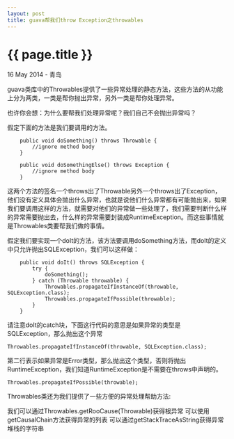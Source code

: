 ```yaml
---
layout: post
title: guava帮我们throw Exception之throwables
---
```


{{ page.title }}
================

<p class="meta">16 May 2014 - 青岛</p>

guava类库中的Throwables提供了一些异常处理的静态方法，这些方法的从功能上分为两类，一类是帮你抛出异常，另外一类是帮你处理异常。

也许你会想：为什么要帮我们处理异常呢？我们自己不会抛出异常吗？

假定下面的方法是我们要调用的方法。

```
    public void doSomething() throws Throwable {
        //ignore method body
    }

    public void doSomethingElse() throws Exception {
        //ignore method body
    }
```

这两个方法的签名一个throws出了Throwable另外一个throws出了Exception，他们没有定义具体会抛出什么异常，也就是说他们什么异常都有可能抛出来，如果我们要调用这样的方法，就需要对他们的异常做一些处理了，我们需要判断什么样的异常需要抛出去，什么样的异常需要封装成RuntimeException。而这些事情就是Throwables类要帮我们做的事情。

假定我们要实现一个doIt的方法，该方法要调用doSomething方法，而doIt的定义中只允许抛出SQLException，我们可以这样做：

```
    public void doIt() throws SQLException {
        try {
            doSomething();
        } catch (Throwable throwable) {
            Throwables.propagateIfInstanceOf(throwable, SQLException.class);
            Throwables.propagateIfPossible(throwable);
        }
    }
```

请注意doIt的catch块，下面这行代码的意思是如果异常的类型是SQLException，那么抛出这个异常

```Throwables.propagateIfInstanceOf(throwable, SQLException.class);```

第二行表示如果异常是Error类型，那么抛出这个类型，否则将抛出RuntimeException，我们知道RuntimeException是不需要在throws中声明的。

```Throwables.propagateIfPossible(throwable); ```

Throwables类还为我们提供了一些方便的异常处理帮助方法:

我们可以通过Throwables.getRooCause(Throwable)获得根异常
可以使用getCausalChain方法获得异常的列表
可以通过getStackTraceAsString获得异常堆栈的字符串